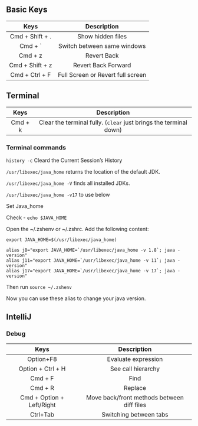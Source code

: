 ## Basic Keys

| Keys      | Description |
| :----:        |    :----:   |
|  Cmd + Shift + . | Show hidden files | 
|  Cmd + ` | Switch between same windows | 
|  Cmd + z | Revert Back | 
|  Cmd + Shift + z  | Revert Back Forward |
|  Cmd + Ctrl + F  | Full Screen or Revert full screen |

## Terminal

| Keys      | Description |
| :----:        |    :----:   |
|  Cmd + k | Clear the terminal fully. (`clear` just brings the terminal down) |

### Terminal commands

`history -c` Cleard the Current Session’s History

`/usr/libexec/java_home` returns the location of the default JDK.

`/usr/libexec/java_home -V` finds all installed JDKs.

`/usr/libexec/java_home -v17` to use below

Set Java_home

Check - `echo $JAVA_HOME`

Open the ~/.zshenv or ~/.zshrc. Add the following content:
```
export JAVA_HOME=$(/usr/libexec/java_home)

alias j8="export JAVA_HOME=`/usr/libexec/java_home -v 1.8`; java -version"
alias j11="export JAVA_HOME=`/usr/libexec/java_home -v 11`; java -version"
alias j17="export JAVA_HOME=`/usr/libexec/java_home -v 17`; java -version"
```
Then run `source ~/.zshenv`

Now you can use these alias to change your java version.

## IntelliJ

### Debug

| Keys      | Description |
| :----:        |    :----:   | 
| Option+F8  | Evaluate expression | 
| Option + Ctrl + H  | See call hierarchy | 
| Cmd + F  | Find | 
| Cmd + R  | Replace | 
| Cmd + Option + Left/Right  | Move back/front methods between diff files | 
| Ctrl+Tab   | Switching between tabs | 

